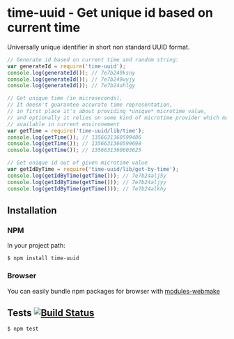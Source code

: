 # time-uuid - Get unique id based on current time

Universally unique identifier in short non standard UUID format.

```javascript
// Generate id based on current time and random string:
var generateId = require('time-uuid');
console.log(generateId()); // 7e7b249ksny
console.log(generateId()); // 7e7b249wyjy
console.log(generateId()); // 7e7b24ahlgy

// Get unique time (in microseconds).
// It doesn't guarantee accurate time representation,
// in first place it's about providing *unique* microtime value,
// and optionally it relies on some kind of microtime provider which may not be
// available in current environement
var getTime = require('time-uuid/lib/time');
console.log(getTime()); // 1356631360599486
console.log(getTime()); // 1356631360599698
console.log(getTime()); // 1356631360603625

// Get unique id out of given microtime value
var getIdByTime = require('time-uuid/lib/get-by-time');
console.log(getIdByTime(getTime())); // 7e7b24alj5y
console.log(getIdByTime(getTime())); // 7e7b24aljyy
console.log(getIdByTime(getTime())); // 7e7b24alkhy
```

## Installation
### NPM

In your project path:

	$ npm install time-uuid

### Browser

You can easily bundle npm packages for browser with [modules-webmake](https://github.com/medikoo/modules-webmake)

## Tests [![Build Status](https://travis-ci.org/medikoo/time-uuid.png)](https://travis-ci.org/medikoo/time-uuid)

	$ npm test
